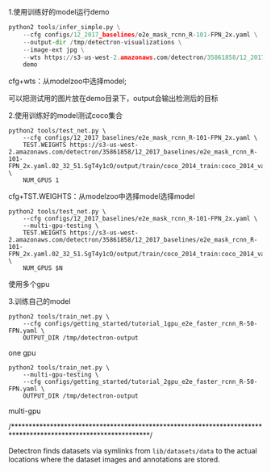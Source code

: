 1.使用训练好的model运行demo

```python
python2 tools/infer_simple.py \
    --cfg configs/12_2017_baselines/e2e_mask_rcnn_R-101-FPN_2x.yaml \
    --output-dir /tmp/detectron-visualizations \
    --image-ext jpg \
    --wts https://s3-us-west-2.amazonaws.com/detectron/35861858/12_2017_baselines/e2e_mask_rcnn_R-101-FPN_2x.yaml.02_32_51.SgT4y1cO/output/train/coco_2014_train:coco_2014_valminusminival/generalized_rcnn/model_final.pkl \
    demo
```

cfg+wts：从modelzoo中选择model;

可以把测试用的图片放在demo目录下，output会输出检测后的目标

2.使用训练好的model测试coco集合

```
python2 tools/test_net.py \
    --cfg configs/12_2017_baselines/e2e_mask_rcnn_R-101-FPN_2x.yaml \
    TEST.WEIGHTS https://s3-us-west-2.amazonaws.com/detectron/35861858/12_2017_baselines/e2e_mask_rcnn_R-101-FPN_2x.yaml.02_32_51.SgT4y1cO/output/train/coco_2014_train:coco_2014_valminusminival/generalized_rcnn/model_final.pkl \
    NUM_GPUS 1
```

cfg+TST.WEIGHTS：从modelzoo中选择model选择model

```
python2 tools/test_net.py \
    --cfg configs/12_2017_baselines/e2e_mask_rcnn_R-101-FPN_2x.yaml \
    --multi-gpu-testing \
    TEST.WEIGHTS https://s3-us-west-2.amazonaws.com/detectron/35861858/12_2017_baselines/e2e_mask_rcnn_R-101-FPN_2x.yaml.02_32_51.SgT4y1cO/output/train/coco_2014_train:coco_2014_valminusminival/generalized_rcnn/model_final.pkl \
    NUM_GPUS $N
```

使用多个gpu

3.训练自己的model

```
python2 tools/train_net.py \
    --cfg configs/getting_started/tutorial_1gpu_e2e_faster_rcnn_R-50-FPN.yaml \
    OUTPUT_DIR /tmp/detectron-output
```

one gpu

```
python2 tools/train_net.py \
    --multi-gpu-testing \
    --cfg configs/getting_started/tutorial_2gpu_e2e_faster_rcnn_R-50-FPN.yaml \
    OUTPUT_DIR /tmp/detectron-output
```

multi-gpu

/***************************************************************************************************************/

Detectron finds datasets via symlinks from `lib/datasets/data` to the actual locations where the dataset images and annotations are stored. 

